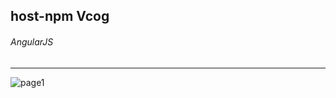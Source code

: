 ## host-npm Vcog

###### AngularJS
***

![page1](http://drive.google.com/uc?export=view&id=1inSWtAHj27D_vK-hu9hzD_Fyt138a0Jp)
